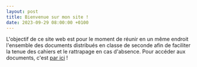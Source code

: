```yaml
---
layout: post
title: Bienvenue sur mon site !
date: 2023-09-29 08:00:00 +0100
---
```


L'objectif de ce site web est pour le moment de réunir en un même endroit l'ensemble des documents distribués en classe de seconde afin de faciliter la tenue des cahiers et le rattrapage en cas d'absence. Pour accéder aux documents, c'est [par ici](/seconde.html) !